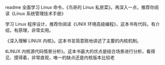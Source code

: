 readme
全面学习 Linux 命令，《鸟哥的 Linux 私房菜》。再深入一点，推荐你阅读《Linux 系统管理技术手册》

学习 Linux 程序设计，推荐你阅读《UNIX 环境高级编程》，这本书有代码，有介绍，有原理，非常实用。

《深入理解 LINUX 内核》。这本书言简意赅地讲述了主要的内核机制。

《LINUX 内核源代码情景分析》。这本书最大的优点是结合场景进行分析，看得见、摸得着，非常直观，唯一的缺点还是内核版本比较老

